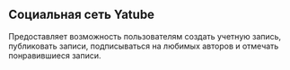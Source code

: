 ## Социальная сеть Yatube

Предоставляет возможность пользователям создать учетную запись, публиковать записи,
подписываться на любимых авторов и отмечать понравившиеся записи.

